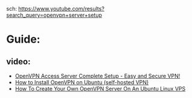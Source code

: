 sch: https://www.youtube.com/results?search_query=openvpn+server+setup

# Guide:
## video:
- [OpenVPN Access Server Complete Setup - Easy and Secure VPN!](https://youtu.be/S5m70wmRvgA)
- [How to Install OpenVPN on Ubuntu (self-hosted VPN)](https://youtu.be/3F18KT8W7CQ)
- [How To Create Your Own OpenVPN Server On An Ubuntu Linux VPS](https://youtu.be/vdAp8zdGeHs)
